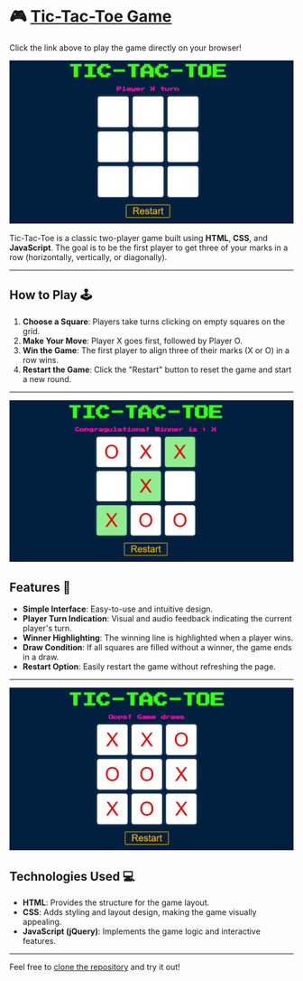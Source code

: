# 🎮 [Tic-Tac-Toe Game](https://your-github-username.github.io/Tic-Tac-Toe-Game/)
Click the link above to play the game directly on your browser!

![Tic-Tac-Toe Game Start](./Images/start.png) 

Tic-Tac-Toe is a classic two-player game built using **HTML**, **CSS**, and **JavaScript**. The goal is to be the first player to get three of your marks in a row (horizontally, vertically, or diagonally).

---

## How to Play 🕹️

1. **Choose a Square**: Players take turns clicking on empty squares on the grid.
2. **Make Your Move**: Player X goes first, followed by Player O.
3. **Win the Game**: The first player to align three of their marks (X or O) in a row wins.
4. **Restart the Game**: Click the "Restart" button to reset the game and start a new round.

---

![GameWinner](./Images/winner.png) 

## Features 🌟

- **Simple Interface**: Easy-to-use and intuitive design.
- **Player Turn Indication**: Visual and audio feedback indicating the current player's turn.
- **Winner Highlighting**: The winning line is highlighted when a player wins.
- **Draw Condition**: If all squares are filled without a winner, the game ends in a draw.
- **Restart Option**: Easily restart the game without refreshing the page.

---

![GameDraw](./Images/draw.png) 

## Technologies Used 💻

- **HTML**: Provides the structure for the game layout.
- **CSS**: Adds styling and layout design, making the game visually appealing.
- **JavaScript (jQuery)**: Implements the game logic and interactive features.

---

Feel free to [clone the repository](https://github.com/Yashwanth-AL/Tic-Tac-Toe.git) and try it out!

